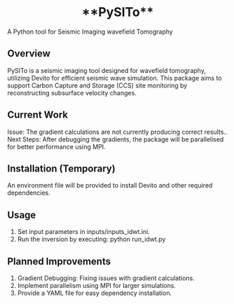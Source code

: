 <h1 align="center">**PySITo**</h1>

A Python tool for Seismic Imaging wavefield Tomography

## Overview

PySITo is a seismic imaging tool designed for wavefield tomography, utilizing Devito for efficient seismic wave simulation. This package aims to support Carbon Capture and Storage (CCS) site monitoring by reconstructing subsurface velocity changes.

## Current Work

Issue: The gradient calculations are not currently producing correct results..
Next Steps: After debugging the gradients, the package will be parallelised for better performance using MPI.

## Installation (Temporary)

An  environment file will be provided to install Devito and other required dependencies.

## Usage

1. Set input parameters in inputs/inputs_idwt.ini.
2. Run the inversion by executing: python run_idwt.py

## Planned Improvements

1. Gradient Debugging: Fixing issues with gradient calculations.
2. Implement parallelism using MPI for larger simulations.
3. Provide a YAML file for easy dependency installation.
